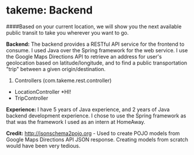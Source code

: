 takeme: Backend
==============
####Based on your current location, we will show you the next available public transit to take you wherever you want to go.

**Backend:** The backend provides a RESTful API service for the frontend to consume. I used Java over the Spring framework for the web service. I use the Google Maps Directions API to retrieve an address for user's geolocation based on latitude/longitude, and to find a public transportation "trip" between a given origin/destination.

1. Controllers (com.takeme.rest.controller)
  * LocationController
    *HI!
  * TripController

**Experience:** I have 5 years of Java experience, and 2 years of Java backend development experience. I chose to use the Spring framework as that was the framework I used as an intern at HomeAway.

**Credit:** http://jsonschema2pojo.org - Used to create POJO models from Google Maps Directions API JSON response. Creating models from scratch would have been very tedious.